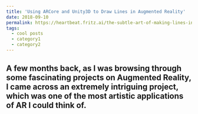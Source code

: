 ```yaml
---
title: 'Using ARCore and Unity3D to Draw Lines in Augmented Reality'
date: 2018-09-10
permalink: https://heartbeat.fritz.ai/the-subtle-art-of-making-lines-in-augmented-reality-using-arcore-and-unity3d-e26718dffa03
tags:
  - cool posts
  - category1
  - category2
---
```


A few months back, as I was browsing through some fascinating projects on Augmented Reality, I came across an extremely intriguing project, which was one of the most artistic applications of AR I could think of.
------
